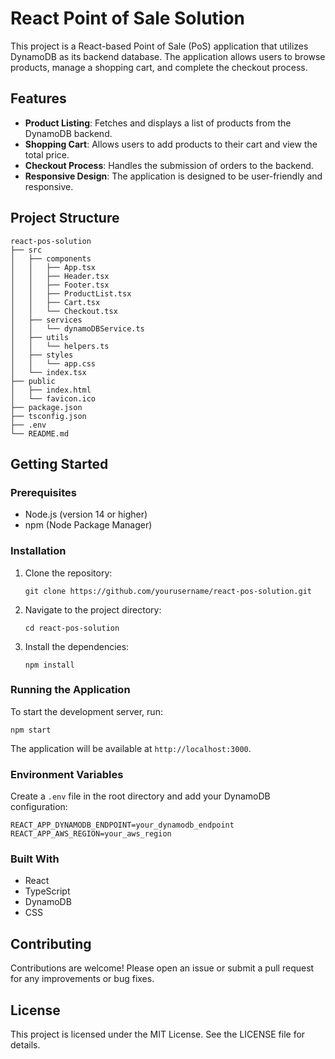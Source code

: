 # React Point of Sale Solution

This project is a React-based Point of Sale (PoS) application that utilizes DynamoDB as its backend database. The application allows users to browse products, manage a shopping cart, and complete the checkout process.

## Features

- **Product Listing**: Fetches and displays a list of products from the DynamoDB backend.
- **Shopping Cart**: Allows users to add products to their cart and view the total price.
- **Checkout Process**: Handles the submission of orders to the backend.
- **Responsive Design**: The application is designed to be user-friendly and responsive.

## Project Structure

```
react-pos-solution
├── src
│   ├── components
│   │   ├── App.tsx
│   │   ├── Header.tsx
│   │   ├── Footer.tsx
│   │   ├── ProductList.tsx
│   │   ├── Cart.tsx
│   │   └── Checkout.tsx
│   ├── services
│   │   └── dynamoDBService.ts
│   ├── utils
│   │   └── helpers.ts
│   ├── styles
│   │   └── app.css
│   └── index.tsx
├── public
│   ├── index.html
│   └── favicon.ico
├── package.json
├── tsconfig.json
├── .env
└── README.md
```

## Getting Started

### Prerequisites

- Node.js (version 14 or higher)
- npm (Node Package Manager)

### Installation

1. Clone the repository:
   ```
   git clone https://github.com/yourusername/react-pos-solution.git
   ```
2. Navigate to the project directory:
   ```
   cd react-pos-solution
   ```
3. Install the dependencies:
   ```
   npm install
   ```

### Running the Application

To start the development server, run:
```
npm start
```
The application will be available at `http://localhost:3000`.

### Environment Variables

Create a `.env` file in the root directory and add your DynamoDB configuration:
```
REACT_APP_DYNAMODB_ENDPOINT=your_dynamodb_endpoint
REACT_APP_AWS_REGION=your_aws_region
```

### Built With

- React
- TypeScript
- DynamoDB
- CSS

## Contributing

Contributions are welcome! Please open an issue or submit a pull request for any improvements or bug fixes.

## License

This project is licensed under the MIT License. See the LICENSE file for details.